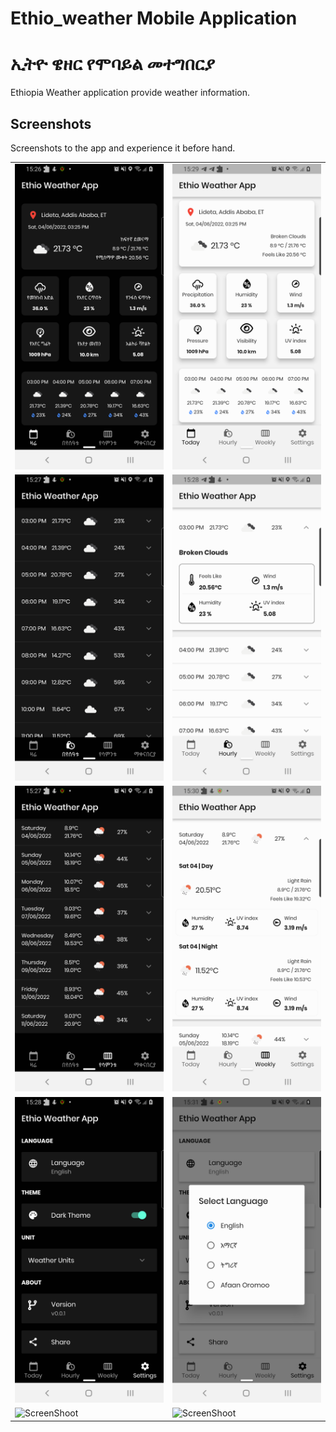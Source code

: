 # Ethio_weather Mobile Application 
# ኢትዮ ዌዘር የሞባይል መተግበርያ

Ethiopia Weather application provide weather information.

## Screenshots

Screenshots to the app and experience it before hand.

|       |  |
| ----------- | ----------- |
| ![ScreenShoot](screenshots/Screenshot_Today_1.png) | ![ScreenShoot](screenshots/Screenshot_Today_2.png) |
| ![ScreenShoot](screenshots/Screenshot_Hourly_am.png) | ![ScreenShoot](screenshots/Screenshot_Hourly_expanded.png) |
| ![ScreenShoot](screenshots/Screenshot_Weekly_am.png) | ![ScreenShoot](screenshots/Screenshot_Weekly_expanded.png) |
| ![ScreenShoot](screenshots/Screenshot_Settings.png) | ![ScreenShoot](screenshots/Screenshot_Settings_Lang.png) |
| ![ScreenShoot](https://github.com/gamalahmed3265/ethio_weather/blob/main/screenshots/Screenshot_%20(1).png) | ![ScreenShoot](https://github.com/gamalahmed3265/ethio_weather/blob/main/screenshots/Screenshot_%20(2).png) |
